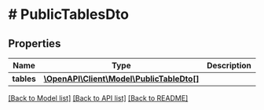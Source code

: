 # # PublicTablesDto

## Properties

Name | Type | Description | Notes
------------ | ------------- | ------------- | -------------
**tables** | [**\OpenAPI\Client\Model\PublicTableDto[]**](PublicTableDto.md) |  | 

[[Back to Model list]](../../README.md#documentation-for-models) [[Back to API list]](../../README.md#documentation-for-api-endpoints) [[Back to README]](../../README.md)


